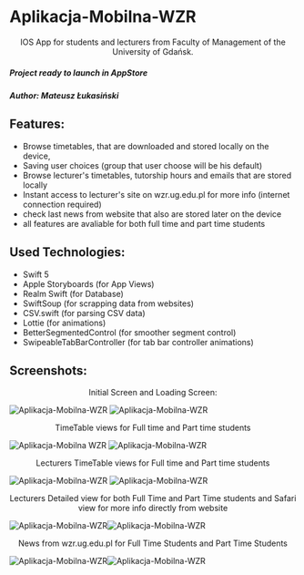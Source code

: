 # Aplikacja-Mobilna-WZR

<p align="center">
IOS App for students and lecturers from Faculty of Management of the University of Gdańsk.
</p>

##### Project ready to launch in AppStore

##### Author: Mateusz Łukasiński

## Features:
* Browse timetables, that are downloaded and stored locally on the device,
* Saving user choices (group that user choose will be his default)
* Browse lecturer's timetables, tutorship hours and emails that are stored locally 
* Instant access to lecturer's site on wzr.ug.edu.pl for more info (internet connection required)
* check last news from website that also are stored later on the device 
* all features are avaliable for both full time and part time students 

## Used Technologies:
* Swift 5
* Apple Storyboards (for App Views)
* Realm Swift (for Database)
* SwiftSoup (for scrapping data from websites)
* CSV.swift (for parsing CSV data) 
* Lottie (for animations)
* BetterSegmentedControl (for smoother segment control)
* SwipeableTabBarController (for tab bar controller animations) 

## Screenshots:
<p align="center">
  Initial Screen and Loading Screen:
</p>

![Aplikacja-Mobilna-WZR](https://q2xo3q.bl.files.1drv.com/y4m3s8CSMJ6clSdYH94cMKp1Xw0ARmlm1AqutEV5hn6wlVlcJSEgaQXXhkYg1PVKuMLbLJREe-IxsuX5OKHhFcCroJSwbaeMhwILd9sY-WivWyJUBteLFFMz1oXguHvvEpVX-No_37-js66GFzjROfzNVz2TsMhni7g5E2jXOUiHXuP8JJ7upYbBibPojQsyD9sW_nV_mi4BKT-eMRnN4io7Q?width=414&height=896&cropmode=none) ![Aplikacja-Mobilna-WZR](https://sgxf3q.bl.files.1drv.com/y4m26dMyuLSkJ3WF9jDwojU0sgCjpbGXTrWmWacumCRxP-3Jcw1SZrnJatX0a1JREIfxtAAUdbfLml7HXi6AHXLQzfYzmD38cSJXZunVhTQNxwMseordxaJOrXZKFRlRdPliSV_9kZtQD9mSSW-wZzNz4tYabQkziqyJ3D7rzF1HNB9R1lC_V90u67ivGn3HRc2HuwfW-fwDlBNyAdCVvcxXA?width=414&height=896&cropmode=none)

<p align="center">
  TimeTable views for Full time and Part time students
</p>

![Aplikacja-Mobilna WZR](https://sgxc3q.bl.files.1drv.com/y4m4a5UWa4bKzUPcEXzcmbs41-im3vhI3lcX2IyUsLePHpczLkESgEyVRDhNSgolg-_dk7kJHkujglLCrWSIi1muSDh5LeDgilGnIoh9nsIFO16tVNt8Vung_9zN9K-NCMf61E7frHKSmIIltrbhO9dLeIoTnMvIsgnSHgYJuRxgPPc55iV2e29AVPHldlBmf6-26TIw2GzmDgRQz7AmmlbMw?width=414&height=896&cropmode=none) ![Aplikacja-Mobilna-WZR](https://sgxe3q.bl.files.1drv.com/y4mpRbsnDDrLNfcdrE9xV3d_VR1csUG4ekk8QhMWQFZcvUiqhZU2QUw-cyaZzNHYeJfkpdE_EtjPJ16btvrvvgh0qU1hd3hxGMcV_4L92453pclmBiOB2XnhJsQ-NvzDxHF3LXKEooNlhLWXke9_CatsvsboR4BWvpqTsKuVyo8Yb0p55u4PAwC9Szr77ulp-wDh4UVrllzZSej2Q1YasOuhg?width=414&height=896&cropmode=none)

<p align="center">
  Lecturers TimeTable views for Full time and Part time students
</p>

![Aplikacja-Mobilna-WZR](https://sgxg3q.bl.files.1drv.com/y4mXhPiyOZ-Ld_3FEgI_ylXCBfOe85sk1X015owBDI8AjVoV2mNoixiWWqlk6-QxSkX5v7HtLArinyxvRUBDZDsI_KEPUQBg5doXMZ0hLCzYxpIPMZok0Ve30QuFW6-Kiy64zOHZXrjdrwKEY9IWcMf_Qsg8IjSgn_NHOFKQXt2dUHrpuUCqQ5t5ItVHNjkZSiwccCk38R8LyN5NM25ceM8dA?width=414&height=896&cropmode=none) ![Aplikacja-Mobilna-WZR](https://sgxd3q.bl.files.1drv.com/y4m_AeBqxyEI8URpelM1NSPQ2k3hwQAnygQ6VtUjFzQnXXgHxWNU8cy6vhMd9Y4ESx9l-vPVeXm40LctS_HrWyXcb_Er9cAwzJtrMYVCI4L154ZNaTIMotazu2QPJP_6iyVznyCcglqnmCf9BJlay_kI5AK7oIL9h8s0KaIpsbXNoS1lQyqAE4ELTgcgXzbnFsajtIhZHRkIFnETHfqALfPrQ?width=414&height=896&cropmode=none)

<p align="center">
  Lecturers Detailed view for both Full Time and Part Time students and Safari view for more info directly from website
</p>

![Aplikacja-Mobilna-WZR](https://qwxf3q.bl.files.1drv.com/y4mKFLMrpWrR8afMwABkIUgeGKJ4Pe_S8t8W2sJuwfBqMKP9m0QhIFPfDWI58K3Oe1s7JEP6Al1gFrzLpB1hU6OkiIO9rUzVv-H0bVNbgEEaalSQ5bkRPlEtezY18ZtWBPJCvRaNmGu92CXvtBKvMZxHpM4EhAeCB4VD-IZDq5Pa2_wgCTvN3MB5azoBFeA4ItLrLhmDyAZ0KF50STmY6LNfQ?width=414&height=896&cropmode=none)![Aplikacja-Mobilna-WZR](https://qwxe3q.bl.files.1drv.com/y4mbtE2b82rsS1K319X4SeHzWDLJCMpgUaRoX3Wmt4GEWHM1VAL3FLZ_6XgBLL-Hrqa_hcjJricoMhxT71G0wf6Fu8opeYW4sYNJeKdduMax3cB3-UYV93ONgrDAKs8jt1Tf1ZZ7nxpulVeYwyGlHwff-pbiIeUgnfd-GQ05PL_7Y1vuYbfacTfnW30C0JvzojnlB0Ml9VdBh4iSoZ02pLxsg?width=414&height=896&cropmode=none)

<p align="center">
  News from wzr.ug.edu.pl for Full Time Students and Part Time Students
</p>

![Aplikacja-Mobilna-WZR](https://sgxa3q.bl.files.1drv.com/y4mZ3lQj7Jp5FMZKuWbF09M2UdRT4udM4vdFLTFlSFgk5hcWTiBXwrry-k-pfe59qbiFx9XGPui8OQyflzQTNQeg3PHJJR6eePTlyiDlX5ksZm6s67jv0xZRj94VzJXCKo3zRVSwbHOC6ex3RSIrcPB2Ol2NQ0xX4vbu4I9ZnzCvtwXSNFFgLOrRmYfO1OH6jMsn2oG3_sWEJGF6U9wwD5Wsg?width=414&height=896&cropmode=none)![Aplikacja-Mobilna-WZR](https://sgxb3q.bl.files.1drv.com/y4mzyrm1vp81EeikF0VMLE7boOdPoI_r5flLd5qg3QhSEtEx4sZgbEjcRlwUs3syNl6pWHsVMQ9lN9adSbsDMYKeuDsoXnsTyxI680Bfzm0b9q1AmOOPOY0hi6UnD3T6opsZUvFzQakMHs_-3WYMOPY92OAfe7lQDerQKK6zj6z3sNUpC_E_1qvkj3Wk5T7vK3XBHNyRBRZR4qu3l4u0ZWkmQ?width=414&height=896&cropmode=none)

